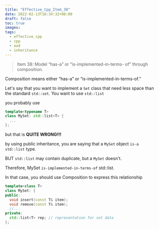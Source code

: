 ```yaml
---
title: "Effective_Cpp_Item_38"
date: 2022-02-13T16:34:32+08:00
draft: false
toc: true
images:
tags: 
  - effective_cpp
  - cpp
  - ood
  - inheritance
---
```


> Item 38: Model “has-a” or “is-implemented-in-terms- of” through composition.

Composition means either “has-a” or “is-implemented-in-terms-of.”

Let's say that you want to implement a `Set` class that need less space than the standard `std::set`. You want to use `std::list`

you probably use 
```cpp
template<typename T>
class MySet: std::list<T> {
  ...
};
```

but that is __QUITE WRONG!!!__

by using public inheritance, you are saying that a `MySet` object `is-a` `std::list` type.

BUT `std::list` may contain duplicate, but a `MySet` doesn't.

Therefore, MySet `is-implemented-in-terms-of` std::list. 

In that case, you should use Composition to express this relationship

```cpp
template<class T>
class MySet: {
public: 
  void insert(const T& item);
  void remove(const T& item);
  //...
private:
  std::list<T> rep; // representation for set data
};
```